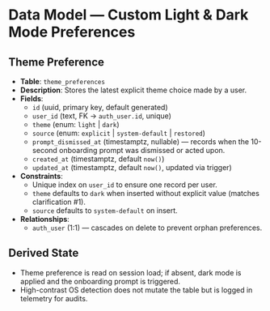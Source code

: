 # Data Model — Custom Light & Dark Mode Preferences

## Theme Preference
- **Table**: `theme_preferences`
- **Description**: Stores the latest explicit theme choice made by a user.
- **Fields**:
  - `id` (uuid, primary key, default generated)
  - `user_id` (text, FK → `auth_user.id`, unique)
  - `theme` (enum: `light` | `dark`)
  - `source` (enum: `explicit` | `system-default` | `restored`)
  - `prompt_dismissed_at` (timestamptz, nullable) — records when the 10-second onboarding prompt was dismissed or acted upon.
  - `created_at` (timestamptz, default `now()`)
  - `updated_at` (timestamptz, default `now()`, updated via trigger)
- **Constraints**:
  - Unique index on `user_id` to ensure one record per user.
  - `theme` defaults to `dark` when inserted without explicit value (matches clarification #1).
  - `source` defaults to `system-default` on insert.
- **Relationships**:
  - `auth_user` (1:1) — cascades on delete to prevent orphan preferences.

## Derived State
- Theme preference is read on session load; if absent, dark mode is applied and the onboarding prompt is triggered.
- High-contrast OS detection does not mutate the table but is logged in telemetry for audits.

